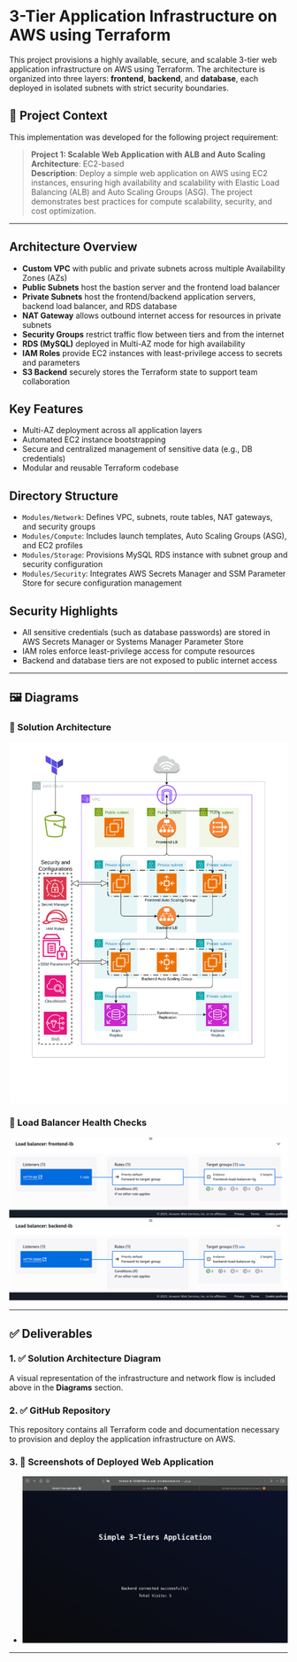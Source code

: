 # 3-Tier Application Infrastructure on AWS using Terraform

This project provisions a highly available, secure, and scalable 3-tier web application infrastructure on AWS using Terraform. The architecture is organized into three layers: **frontend**, **backend**, and **database**, each deployed in isolated subnets with strict security boundaries.

## 🧩 Project Context

This implementation was developed for the following project requirement:

> **Project 1: Scalable Web Application with ALB and Auto Scaling**  
> **Architecture**: EC2-based  
> **Description**: Deploy a simple web application on AWS using EC2 instances, ensuring high availability and scalability with Elastic Load Balancing (ALB) and Auto Scaling Groups (ASG). The project demonstrates best practices for compute scalability, security, and cost optimization.

---

## Architecture Overview

- **Custom VPC** with public and private subnets across multiple Availability Zones (AZs)
- **Public Subnets** host the bastion server and the frontend load balancer
- **Private Subnets** host the frontend/backend application servers, backend load balancer, and RDS database
- **NAT Gateway** allows outbound internet access for resources in private subnets
- **Security Groups** restrict traffic flow between tiers and from the internet
- **RDS (MySQL)** deployed in Multi-AZ mode for high availability
- **IAM Roles** provide EC2 instances with least-privilege access to secrets and parameters
- **S3 Backend** securely stores the Terraform state to support team collaboration

## Key Features

- Multi-AZ deployment across all application layers
- Automated EC2 instance bootstrapping
- Secure and centralized management of sensitive data (e.g., DB credentials)
- Modular and reusable Terraform codebase

## Directory Structure

- `Modules/Network`: Defines VPC, subnets, route tables, NAT gateways, and security groups
- `Modules/Compute`: Includes launch templates, Auto Scaling Groups (ASG), and EC2 profiles
- `Modules/Storage`: Provisions MySQL RDS instance with subnet group and security configuration
- `Modules/Security`: Integrates AWS Secrets Manager and SSM Parameter Store for secure configuration management

## Security Highlights

- All sensitive credentials (such as database passwords) are stored in AWS Secrets Manager or Systems Manager Parameter Store
- IAM roles enforce least-privilege access for compute resources
- Backend and database tiers are not exposed to public internet access

---

## 🖼️ Diagrams

### 📌 Solution Architecture

![Architecture Diagram](Docs/infrastructure.png)

### 💓 Load Balancer Health Checks

![Frontend LB Health Check](Docs/frontend-lb-health-check.png)  
![Backend LB Health Check](Docs/backend-lb-health-check.png)

---

## ✅ Deliverables

### 1. ✅ Solution Architecture Diagram  
A visual representation of the infrastructure and network flow is included above in the **Diagrams** section.

### 2. ✅ GitHub Repository  
This repository contains all Terraform code and documentation necessary to provision and deploy the application infrastructure on AWS.

### 3. 📸 Screenshots of Deployed Web Application  

- ![Screenshot 1](Docs/web.png)

---



